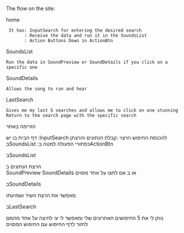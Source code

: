 The flow on the site:


home

     It has: InputSearch for entering the desired search
           : Receive the data and run it in the SoundsList
           : Action Buttons Down in ActionBtn


SoundsList

    Run the data in SoundPreview or SoundDetails if you click on a specific one



SoundDetails

    Allows the song to run and hear


LastSearch

    Gives me my last 5 searches and allows me to click on one stunning
    Return to the search page with the specific search






הזרימה באתר


דף הבית
    בו יש :InputSearch להכנסת החיפוש הרצוי
          :קבלת הנתונים והרצתן בSoundsList
          :כפתורי הפעולה למטה בActionBtn


בSoundsList

הרצת הנתונים ב      
    SoundPreview 
    SoundDetails או ב
אם לחצו על אחד מסוים        


בSoundDetails 

מאפשר את הרצת השיר ושמיעתו          


בLastSearch

נותן לי את 5 החיפושים האחרונים שלי ומאפשר לי עי לחיצה על אחד מהמם  
לחזור לדף החיפוש עם החיפוש המסוים


